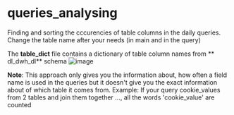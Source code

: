 # queries_analysing

Finding and sorting the cccurencies of table columns in the daily queries.  
Change the table name after your needs (in main and in the query)


The **table_dict** file contains a dictionary of table column names from ** dl_dwh_dl** schema 
![image](https://user-images.githubusercontent.com/88441774/139666858-ee76641c-d260-4b56-bbf4-3ac9fc9ea8d8.png)


**Note**: This approach only gives you the information about, how often a field name is used in the queries but it doesn't give you the exact information about of which table it comes from. Example: If your query cookie_values from 2 tables and join them together ..., all the words 'cookie_value' are counted

